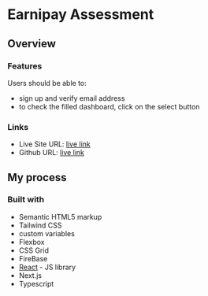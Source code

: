 # Earnipay Assessment

## Overview

### Features

Users should be able to:

- sign up and verify email address
- to check the filled dashboard, click on the select button 

### Links

- Live Site URL: [live link](https://earnipay-assesment.vercel.app/p)
- Github URL: [live link](https://earnipay-assesment.vercel.app/)


## My process

### Built with

- Semantic HTML5 markup
- Tailwind CSS
- custom variables
- Flexbox
- CSS Grid
- FireBase
- [React](https://reactjs.org/) - JS library
- Next.js
- Typescript
